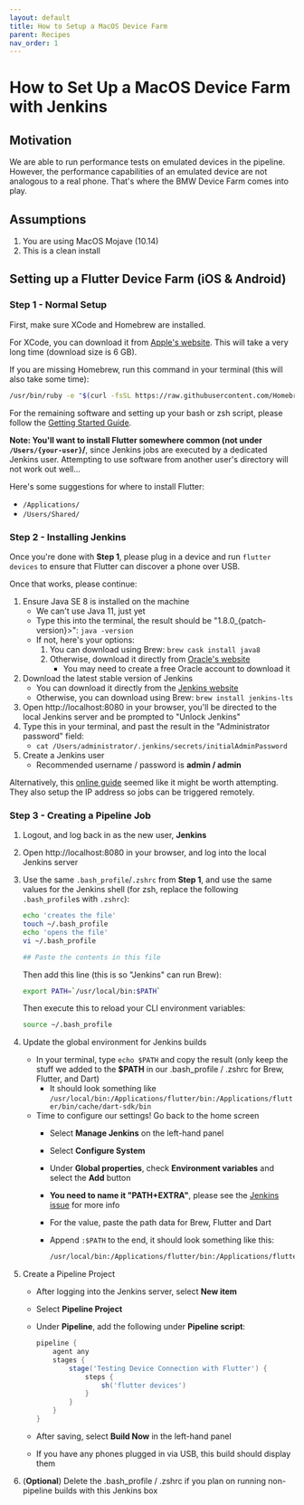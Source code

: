 ```yaml
---
layout: default
title: How to Setup a MacOS Device Farm
parent: Recipes
nav_order: 1
---
```


[Java SE 8 Oracle]: https://www.oracle.com/technetwork/java/javase/downloads/jdk8-downloads-2133151.html
[Installing Jenkins MacOS]: https://www.macminivault.com/installing-jenkins-on-macos/
[Jenkins]: https://jenkins.io/download/
[Shepherd]: mailto:richard.shepherd@bmwna.com
[Pipeline Path Issue]: https://issues.jenkins-ci.org/browse/JENKINS-41492

# How to Set Up a MacOS Device Farm with Jenkins

## Motivation

We are able to run performance tests on emulated devices in the pipeline. However, the performance capabilities of an emulated device are not analogous to a real phone. That's where the BMW Device Farm comes into play.

## Assumptions

1. You are using MacOS Mojave (10.14)
2. This is a clean install

## Setting up a Flutter Device Farm (iOS & Android)

### Step 1 - Normal Setup

First, make sure XCode and Homebrew are installed.

For XCode, you can download it from [Apple's website](https://developer.apple.com/download/more/). This will take a very long time (download size is 6 GB).

If you are missing Homebrew, run this command in your terminal (this will also take some time):

```bash
/usr/bin/ruby -e "$(curl -fsSL https://raw.githubusercontent.com/Homebrew/install/master/install)"
```

For the remaining software and setting up your bash or zsh script, please follow the [Getting Started Guide]({{site.baseurl}}/docs/onboarding/getting_started).

**Note: You'll want to install Flutter somewhere common (not under `/Users/{your-user}`/**, since Jenkins jobs are executed by a dedicated Jenkins user. Attempting to use software from another user's directory will not work out well...

Here's some suggestions for where to install Flutter:

- `/Applications/`
- `/Users/Shared/`

### Step 2 - Installing Jenkins

Once you're done with **Step 1**, please plug in a device and run `flutter devices` to ensure that Flutter can discover a phone over USB.

Once that works, please continue:

1. Ensure Java SE 8 is installed on the machine
   - We can't use Java 11, just yet
   - Type this into the terminal, the result should be "1.8.0_{patch-version}>": `java -version`
   - If not, here's your options:
     1. You can download using Brew: `brew cask install java8`
     2. Otherwise, download it directly from [Oracle's website][Java SE 8 Oracle]
        - You may need to create a free Oracle account to download it
2. Download the latest stable version of Jenkins
   - You can download it directly from the [Jenkins website][Jenkins]
   - Otherwise, you can download using Brew: `brew install jenkins-lts`
3. Open http://localhost:8080 in your browser, you'll be directed to the local Jenkins server and be prompted to "Unlock Jenkins"
4. Type this in your terminal, and past the result in the "Administrator password" field:
   - `cat /Users/administrator/.jenkins/secrets/initialAdminPassword`
5. Create a Jenkins user
   - Recommended username / password is **admin / admin**

Alternatively, this [online guide][Installing Jenkins MacOS] seemed like it might be worth attempting. They also setup the IP address so jobs can be triggered remotely.

### Step 3 - Creating a Pipeline Job

1. Logout, and log back in as the new user, **Jenkins**
2. Open http://localhost:8080 in your browser, and log into the local Jenkins server
3. Use the same `.bash_profile`/`.zshrc` from **Step 1**, and use the same values for the Jenkins shell (for zsh, replace the following `.bash_profile`s with `.zshrc`):

   ```bash
   echo 'creates the file'
   touch ~/.bash_profile
   echo 'opens the file'
   vi ~/.bash_profile

   ## Paste the contents in this file
   ```

   Then add this line (this is so "Jenkins" can run Brew):

   ```bash
   export PATH=`/usr/local/bin:$PATH`
   ```

   Then execute this to reload your CLI environment variables:

   ```bash
   source ~/.bash_profile
   ```

4. Update the global environment for Jenkins builds
   - In your terminal, type `echo $PATH` and copy the result (only keep the stuff we added to the **$PATH** in our .bash_profile / .zshrc for Brew, Flutter, and Dart)
     - It should look something like `/usr/local/bin:/Applications/flutter/bin:/Applications/flutter/bin/cache/dart-sdk/bin`
   - Time to configure our settings! Go back to the home screen
     - Select **Manage Jenkins** on the left-hand panel
     - Select **Configure System**
     - Under **Global properties**, check **Environment variables** and select the **Add** button
     - **You need to name it "PATH+EXTRA"**, please see the [Jenkins issue][Pipeline Path Issue] for more info
     - For the value, paste the path data for Brew, Flutter and Dart
     - Append `:$PATH` to the end, it should look something like this:

       ```bash
       /usr/local/bin:/Applications/flutter/bin:/Applications/flutter/bin/cache/dart-sdk/bin:$PATH
       ```

5. Create a Pipeline Project
   - After logging into the Jenkins server, select **New item**
   - Select **Pipeline Project**
   - Under **Pipeline**, add the following under **Pipeline script**:

     ```groovy
     pipeline {
         agent any
         stages {
             stage('Testing Device Connection with Flutter') {
                 steps {
                     sh('flutter devices')
                 }
             }
         }
     }
     ```

   - After saving, select **Build Now** in the left-hand panel
   - If you have any phones plugged in via USB, this build should display them

6. (**Optional**) Delete the .bash_profile / .zshrc if you plan on running non-pipeline builds with this Jenkins box
